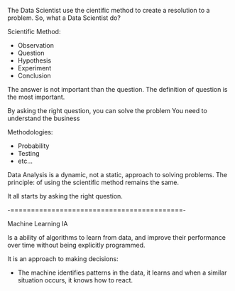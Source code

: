The Data Scientist use the cientific method to create a resolution to a problem.
So, what a Data Scientist do?

Scientific Method:

- Observation
- Question
- Hypothesis
- Experiment
- Conclusion

The answer is not important than the question.
The definition of question is the most important.

By asking the right question, you can solve the problem
You need to understand the business

Methodologies:

- Probability
- Testing
- etc...

Data Analysis is a dynamic, not a static, approach to solving problems.
The principle: of using the scientific method remains the same.

It all starts by asking the right question.

-==========================================-

Machine Learning IA

Is a ability of algorithms to learn from data, and improve
their performance over time without being explicitly programmed.

It is an approach to making decisions:

- The machine identifies patterns in the data, it learns and when a similar situation occurs, it knows how to react.
